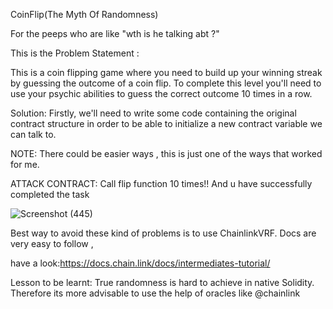 CoinFlip(The Myth Of Randomness)


For the peeps who are like "wth is he talking abt ?" 

This is the Problem Statement :

This is a coin flipping game where you need to build up your winning streak by guessing the outcome of a coin flip. To complete this level you'll need to use your psychic abilities to guess the correct outcome 10 times in a row.

Solution:
Firstly, we'll need to write some code containing the original contract structure in order to be able to initialize a new contract variable we can talk to.

NOTE:
There could be easier ways , this is just one of the ways that worked for me.

ATTACK CONTRACT: 
Call flip function 10 times!! And u have successfully completed the task

![Screenshot (445)](https://user-images.githubusercontent.com/79459872/183260823-7e2ff309-5546-4de4-a60e-a059d0463061.png)


Best way to avoid these kind of problems is to use ChainlinkVRF. Docs are very easy to follow ,


have a look:https://docs.chain.link/docs/intermediates-tutorial/





Lesson to be learnt:
True randomness is hard to achieve in native Solidity.
Therefore its more advisable to use the help of oracles like 
@chainlink
  
